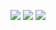 ![](https://i.postimg.cc/sxXYWyjy/image-2024-05-23-214758211.png)
     ![](https://files.catbox.moe/srgq5d.png)
![](https://i.postimg.cc/vZd1FMJB/image-2024-05-23-214816539.png)
